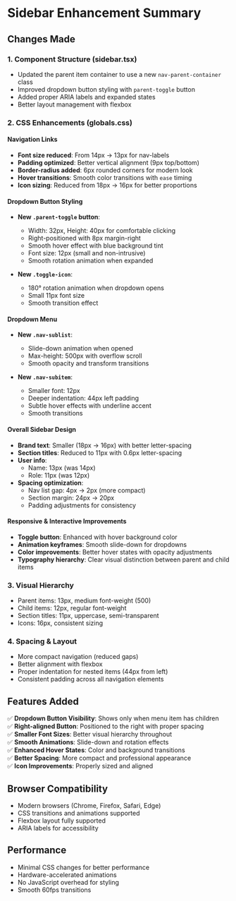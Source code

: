 # Sidebar Enhancement Summary

## Changes Made

### 1. **Component Structure (sidebar.tsx)**
- Updated the parent item container to use a new `nav-parent-container` class
- Improved dropdown button styling with `parent-toggle` button
- Added proper ARIA labels and expanded states
- Better layout management with flexbox

### 2. **CSS Enhancements (globals.css)**

#### Navigation Links
- **Font size reduced**: From 14px → 13px for nav-labels
- **Padding optimized**: Better vertical alignment (9px top/bottom)
- **Border-radius added**: 6px rounded corners for modern look
- **Hover transitions**: Smooth color transitions with `ease` timing
- **Icon sizing**: Reduced from 18px → 16px for better proportions

#### Dropdown Button Styling
- **New `.parent-toggle` button**:
  - Width: 32px, Height: 40px for comfortable clicking
  - Right-positioned with 8px margin-right
  - Smooth hover effect with blue background tint
  - Font size: 12px (small and non-intrusive)
  - Smooth rotation animation when expanded

- **New `.toggle-icon`**:
  - 180° rotation animation when dropdown opens
  - Small 11px font size
  - Smooth transition effect

#### Dropdown Menu
- **New `.nav-sublist`**:
  - Slide-down animation when opened
  - Max-height: 500px with overflow scroll
  - Smooth opacity and transform transitions

- **New `.nav-subitem`**:
  - Smaller font: 12px
  - Deeper indentation: 44px left padding
  - Subtle hover effects with underline accent
  - Smooth transitions

#### Overall Sidebar Design
- **Brand text**: Smaller (18px → 16px) with better letter-spacing
- **Section titles**: Reduced to 11px with 0.6px letter-spacing
- **User info**: 
  - Name: 13px (was 14px)
  - Role: 11px (was 12px)
- **Spacing optimization**:
  - Nav list gap: 4px → 2px (more compact)
  - Section margin: 24px → 20px
  - Padding adjustments for consistency

#### Responsive & Interactive Improvements
- **Toggle button**: Enhanced with hover background color
- **Animation keyframes**: Smooth slide-down for dropdowns
- **Color improvements**: Better hover states with opacity adjustments
- **Typography hierarchy**: Clear visual distinction between parent and child items

### 3. **Visual Hierarchy**
- Parent items: 13px, medium font-weight (500)
- Child items: 12px, regular font-weight
- Section titles: 11px, uppercase, semi-transparent
- Icons: 16px, consistent sizing

### 4. **Spacing & Layout**
- More compact navigation (reduced gaps)
- Better alignment with flexbox
- Proper indentation for nested items (44px from left)
- Consistent padding across all navigation elements

## Features Added
✅ **Dropdown Button Visibility**: Shows only when menu item has children  
✅ **Right-aligned Button**: Positioned to the right with proper spacing  
✅ **Smaller Font Sizes**: Better visual hierarchy throughout  
✅ **Smooth Animations**: Slide-down and rotation effects  
✅ **Enhanced Hover States**: Color and background transitions  
✅ **Better Spacing**: More compact and professional appearance  
✅ **Icon Improvements**: Properly sized and aligned  

## Browser Compatibility
- Modern browsers (Chrome, Firefox, Safari, Edge)
- CSS transitions and animations supported
- Flexbox layout fully supported
- ARIA labels for accessibility

## Performance
- Minimal CSS changes for better performance
- Hardware-accelerated animations
- No JavaScript overhead for styling
- Smooth 60fps transitions
